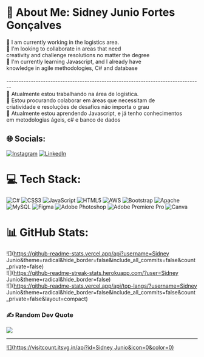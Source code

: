 # 💫 About Me: Sidney Junio Fortes Gonçalves
🔭 I am currently working in the logistics area.<br>👯 I'm looking to collaborate in areas that need <br>creativity and challenge resolutions no matter the degree<br>🌱 I'm currently learning Javascript, and I already have <br>knowledge in agile methodologies, C# and database<br><br>--------------------------------------------------------------------------------<br>🔭 Atualmente estou trabalhando na área de logística.<br>👯 Estou procurando colaborar em áreas que necessitam de <br>criatividade e resoluções de desafios não importa o grau<br>🌱 Atualmente estou aprendendo Javascript, e já tenho conhecimentos<br> em metodologias ágeis, c# e banco de dados


## 🌐 Socials:
[![Instagram](https://img.shields.io/badge/Instagram-%23E4405F.svg?logo=Instagram&logoColor=white)](https://instagram.com/https://www.instagram.com/sidneyjfg157/) [![LinkedIn](https://img.shields.io/badge/LinkedIn-%230077B5.svg?logo=linkedin&logoColor=white)](https://linkedin.com/in/https://www.linkedin.com/in/sidneyjunio) 

# 💻 Tech Stack:
![C#](https://img.shields.io/badge/c%23-%23239120.svg?style=flat-square&logo=c-sharp&logoColor=white) ![CSS3](https://img.shields.io/badge/css3-%231572B6.svg?style=flat-square&logo=css3&logoColor=white) ![JavaScript](https://img.shields.io/badge/javascript-%23323330.svg?style=flat-square&logo=javascript&logoColor=%23F7DF1E) ![HTML5](https://img.shields.io/badge/html5-%23E34F26.svg?style=flat-square&logo=html5&logoColor=white) ![AWS](https://img.shields.io/badge/AWS-%23FF9900.svg?style=flat-square&logo=amazon-aws&logoColor=white) ![Bootstrap](https://img.shields.io/badge/bootstrap-%23563D7C.svg?style=flat-square&logo=bootstrap&logoColor=white) ![Apache](https://img.shields.io/badge/apache-%23D42029.svg?style=flat-square&logo=apache&logoColor=white) ![MySQL](https://img.shields.io/badge/mysql-%2300f.svg?style=flat-square&logo=mysql&logoColor=white) 	![Figma](https://img.shields.io/badge/figma-%23F24E1E.svg?style=flat-square&logo=figma&logoColor=white) ![Adobe Photoshop](https://img.shields.io/badge/adobephotoshop-%2331A8FF.svg?style=flat-square&logo=adobephotoshop&logoColor=white) ![Adobe Premiere Pro](https://img.shields.io/badge/Adobe%20Premiere%20Pro-9999FF.svg?style=flat-square&logo=Adobe%20Premiere%20Pro&logoColor=white) ![Canva](https://img.shields.io/badge/Canva-%2300C4CC.svg?style=flat-square&logo=Canva&logoColor=white)
# 📊 GitHub Stats:
![](https://github-readme-stats.vercel.app/api?username=Sidney Junio&theme=radical&hide_border=false&include_all_commits=false&count_private=false)<br/>
![](https://github-readme-streak-stats.herokuapp.com/?user=Sidney Junio&theme=radical&hide_border=false)<br/>
![](https://github-readme-stats.vercel.app/api/top-langs/?username=Sidney Junio&theme=radical&hide_border=false&include_all_commits=false&count_private=false&layout=compact)

### ✍️ Random Dev Quote
![](https://quotes-github-readme.vercel.app/api?type=horizontal&theme=merko)

---
[![](https://visitcount.itsvg.in/api?id=Sidney Junio&icon=0&color=0)](https://visitcount.itsvg.in)

<!-- Proudly created with GPRM ( https://gprm.itsvg.in ) -->
